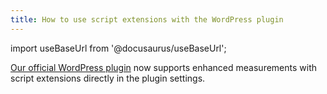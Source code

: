 ```yaml
---
title: How to use script extensions with the WordPress plugin
---
```


import useBaseUrl from '@docusaurus/useBaseUrl';

[Our official WordPress plugin](https://plausible.io/wordpress-analytics-plugin) now supports enhanced measurements with script extensions directly in the plugin settings.
